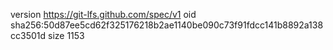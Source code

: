 version https://git-lfs.github.com/spec/v1
oid sha256:50d87ee5cd62f325176218b2ae1140be090c73f91fdcc141b8892a138cc3501d
size 1153
